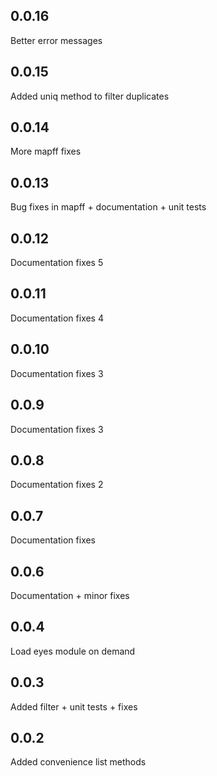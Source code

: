 0.0.16
-----
Better error messages

0.0.15
-----
Added uniq method to filter duplicates

0.0.14
-----
More mapff fixes

0.0.13
-----
Bug fixes in mapff + documentation + unit tests

0.0.12
-----
Documentation fixes 5

0.0.11
-----
Documentation fixes 4

0.0.10
-----
Documentation fixes 3

0.0.9
-----
Documentation fixes 3

0.0.8
-----
Documentation fixes 2

0.0.7
-----
Documentation fixes

0.0.6
-----
Documentation + minor fixes

0.0.4
-----
Load eyes module on demand

0.0.3
-----
Added filter + unit tests + fixes

0.0.2
-----
Added convenience list methods


